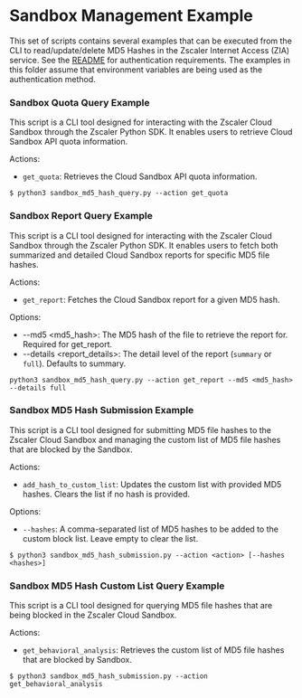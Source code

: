 Sandbox Management Example
==========================

This set of scripts contains several examples that can be executed from the CLI to read/update/delete MD5 Hashes in the Zscaler Internet Access (ZIA) service. See the [README](../README.md) for authentication requirements. The examples in this folder assume that environment variables are being used as the authentication method.

### Sandbox Quota Query Example
This script is a CLI tool designed for interacting with the Zscaler Cloud Sandbox through the Zscaler Python SDK. It enables users to retrieve Cloud Sandbox API quota information.

Actions:
- ``get_quota``: Retrieves the Cloud Sandbox API quota information.

```shell
$ python3 sandbox_md5_hash_query.py --action get_quota
```

### Sandbox Report Query Example
This script is a CLI tool designed for interacting with the Zscaler Cloud Sandbox through the Zscaler Python SDK. It enables users to fetch both summarized and detailed Cloud Sandbox reports for specific MD5 file hashes.

Actions:
- ``get_report``: Fetches the Cloud Sandbox report for a given MD5 hash.

Options:

- --md5 <md5_hash>: The MD5 hash of the file to retrieve the report for. Required for get_report.
- --details <report_details>: The detail level of the report (``summary`` or ``full``). Defaults to summary.


```shell
python3 sandbox_md5_hash_query.py --action get_report --md5 <md5_hash> --details full
```

### Sandbox MD5 Hash Submission Example
This script is a CLI tool designed for submitting MD5 file hashes to the Zscaler Cloud Sandbox and managing the custom list of MD5 file hashes that are blocked by the Sandbox.

Actions:
* ``add_hash_to_custom_list``: Updates the custom list with provided MD5 hashes. Clears the list if no hash is provided.

Options:
* ``--hashes``: A comma-separated list of MD5 hashes to be added to the custom block list. Leave empty to clear the list.

```shell
$ python3 sandbox_md5_hash_submission.py --action <action> [--hashes <hashes>]
```

### Sandbox MD5 Hash Custom List Query Example
This script is a CLI tool designed for querying MD5 file hashes that are being blocked in the Zscaler Cloud Sandbox.

Actions:

* ``get_behavioral_analysis``: Retrieves the custom list of MD5 file hashes that are blocked by Sandbox.

```shell
$ python3 sandbox_md5_hash_submission.py --action get_behavioral_analysis
```


